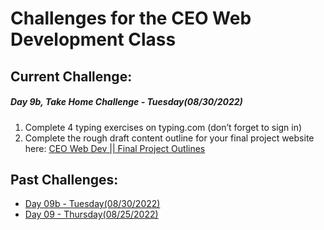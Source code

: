 # Challenges for the CEO Web Development Class #

## Current Challenge: ##
##### Day 9b, Take Home Challenge - Tuesday(08/30/2022) #####
1. Complete 4 typing exercises on typing.com (don’t forget to sign in)
2. Complete the rough draft content outline for your final project website here: [CEO Web Dev || Final Project Outlines](https://docs.google.com/document/d/1Wzw8Nkdl_MS0fkQZt-AXHnH0mxaZqgTv8YYAQfDiMlk/edit?usp=sharing)

## Past Challenges: ##
- [Day 09b - Tuesday(08/30/2022)](https://github.com/zeromile/ceo-challenges/tree/day09b)
- [Day 09 - Thursday(08/25/2022)](https://github.com/zeromile/ceo-challenges/tree/day09)